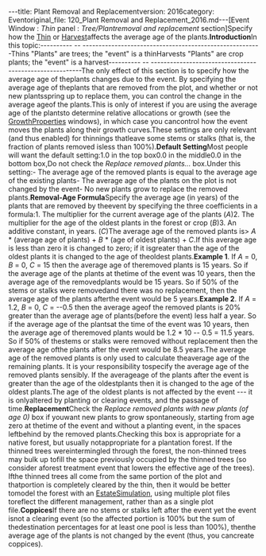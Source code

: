 ---title: Plant Removal and Replacementversion: 2016category: Eventoriginal_file: 120_Plant Removal and Replacement_2016.md---[Event Window : *Thin* panel : *Tree/Plantremoval and replacement* section]Specify how the [Thin](thin.md) or [Harvest](harvest.md)affects the average age of the plants.**Introduction**In this topic:---------- -- --------------------------------------------------------Thins         "Plants" are trees; the "event" is a thinHarvests      "Plants" are crop plants; the "event" is a harvest---------- -- --------------------------------------------------------The only effect of this section is to specify how the average age of theplants changes due to the event. By specifying the average age of theplants that are removed from the plot, and whether or not new plantsspring up to replace them, you can control the change in the average ageof the plants.This is only of interest if you are using the average age of the plantsto determine relative allocations or growth (see the [GrowthProperties](growth_properties.md) windows), in which case you cancontrol how the event moves the plants along their growth curves.These settings are only relevant (and thus enabled) for thinnings thatleave some stems or stalks (that is, the fraction of plants removed isless than 100%).**Default Setting**Most people will want the default setting:1.0 in the top box0.0 in the middle0.0 in the bottom box,Do not check the *Replace removed plants...* box.Under this setting:- The average age of the removed plants is equal to the average age of  the existing plants- The average age of the plants on the plot is not changed by the event- No new plants grow to replace the removed plants.**Removal-Age Formula**Specify the average age (in years) of the plants that are removed by theevent by specifying the three coefficients in a formula:1.  The multiplier for the current average age of the plants (*A*)2.  The multiplier for the age of the oldest plants in the forest or    crop (*B*)3.  An additive constant, in years. (*C*)The average age of the removed plants is> *A* * (average age of plants) + *B* * (age of oldest plants) + *C*.If this average age is less than zero it is changed to zero; if it isgreater than the age of the oldest plants it is changed to the age of theoldest plants.**Example 1**. If *A* = 0, *B* = 0, *C* = 15 then the average age of theremoved plants is 15 years. So if the average age of the plants at thetime of the event was 10 years, then the average age of the removedplants would be 15 years. So if 50% of the stems or stalks were removedand there was no replacement, then the average age of the plants afterthe event would be 5 years.**Example 2**. If *A* = 1.2, *B* = 0, *C* = --0.5 then the average ageof the removed plants is 20% greater than the average age of plants(before the event) less half a year. So if the average age of the plantsat the time of the event was 10 years, then the average age of theremoved plants would be 1.2 * 10 -- 0.5 = 11.5 years. So if 50% of thestems or stalks were removed without replacement then the average age ofthe plants after the event would be 8.5 years.The average age of the removed plants is only used to calculate theaverage age of the remaining plants. It is your responsibility tospecify the average age of the removed plants sensibly. If the averageage of the plants after the event is greater than the age of the oldestplants then it is changed to the age of the oldest plants.The age of the oldest plants is not affected by the event --- it is onlyaltered by planting or clearing events, and the passage of time.**Replacement**Check the *Replace removed plants with new plants (of age 0)* box if youwant new plants to grow spontaneously, starting from age zero at thetime of the event and without a planting event, in the spaces leftbehind by the removed plants.Checking this box is appropriate for a native forest, but usually notappropriate for a plantation forest. If the thinned trees wereintermingled through the forest, the non-thinned trees may bulk up tofill the space previously occupied by the thinned trees (so consider aforest treatment event that lowers the effective age of the trees). Ifthe thinned trees all come from the same portion of the plot and thatportion is completely cleared by the thin, then it would be better tomodel the forest with an [EstateSimulation](estate_simulation.md), using multiple plot files toreflect the different management, rather than as a single plot file.**Coppices**If there are no stems or stalks left after the event yet the event isnot a clearing event (so the affected portion is 100% but the sum of thedestination percentages for at least one pool is less than 100%), thenthe average age of the plants is not changed by the event (thus, you cancreate coppices).